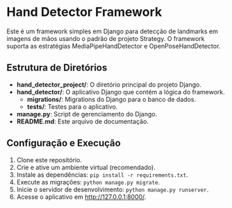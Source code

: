 # Hand Detector Framework

Este é um framework simples em Django para detecção de landmarks em imagens de mãos usando o padrão de projeto Strategy. O framework suporta as estratégias MediaPipeHandDetector e OpenPoseHandDetector.

## Estrutura de Diretórios

- **hand_detector_project/**: O diretório principal do projeto Django.
- **hand_detector/**: O aplicativo Django que contém a lógica do framework.
  - **migrations/**: Migrations do Django para o banco de dados.
  - **tests/**: Testes para o aplicativo.
- **manage.py**: Script de gerenciamento do Django.
- **README.md**: Este arquivo de documentação.

## Configuração e Execução

1. Clone este repositório.
2. Crie e ative um ambiente virtual (recomendado).
3. Instale as dependências: `pip install -r requirements.txt`.
4. Execute as migrações: `python manage.py migrate`.
5. Inicie o servidor de desenvolvimento: `python manage.py runserver`.
6. Acesse o aplicativo em http://127.0.0.1:8000/.

